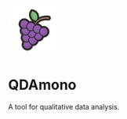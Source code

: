 <img src="assets/icon/icon.png" alt="drawing" width="100"/> 

# QDAmono

A tool for qualitative data analysis.
